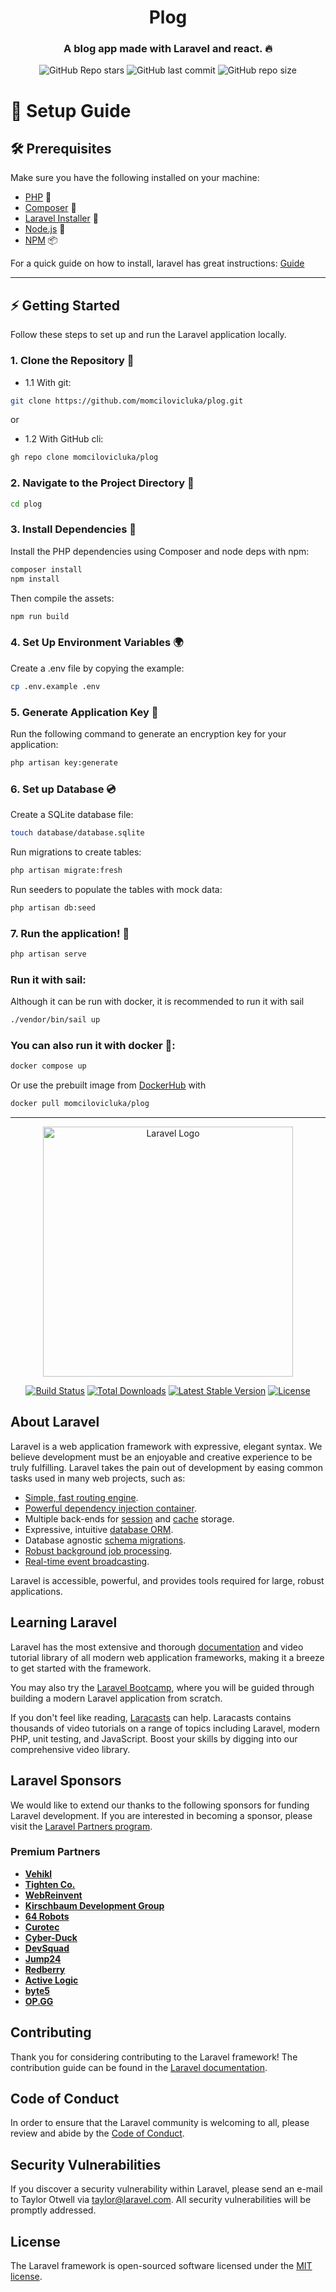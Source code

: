 <div align="center">
    <h1><b>Plog</b></h1>
    <h3>A blog app made with Laravel and react. 🔥 </h3>
    
![GitHub Repo stars](https://img.shields.io/github/stars/momcilovicluka/plog?style=for-the-badge&color=ff0050) 
![GitHub last commit](https://img.shields.io/github/last-commit/momcilovicluka/plog?style=for-the-badge&color=ff0050) 
![GitHub repo size](https://img.shields.io/github/repo-size/momcilovicluka/plog?style=for-the-badge&color=ff0050)
</div>


# 🚀 Setup Guide
## 🛠 Prerequisites

Make sure you have the following installed on your machine:

- [PHP](https://www.php.net/downloads) 🐘
- [Composer](https://getcomposer.org/) 🎻
- [Laravel Installer](https://github.com/laravel/installer) 🐛
- [Node.js](https://nodejs.org/) 🧩
- [NPM](https://www.npmjs.com/) 📦

For a quick guide on how to install, laravel has great instructions:
[Guide](https://laravel.com/docs/11.x/installation#installing-php)

---

## ⚡️ Getting Started

Follow these steps to set up and run the Laravel application locally.

### 1. Clone the Repository 📂
- 1.1 With git:
```bash
git clone https://github.com/momcilovicluka/plog.git
```
or
- 1.2 With GitHub cli:
```bash
gh repo clone momcilovicluka/plog
```

### 2. Navigate to the Project Directory 📁
```bash
cd plog
```

### 3. Install Dependencies 🚀
Install the PHP dependencies using Composer and node deps with npm:
```bash
composer install
npm install
```
Then compile the assets:
```bash
npm run build
```

### 4. Set Up Environment Variables 🌍
Create a .env file by copying the example:
```bash
cp .env.example .env
```

### 5. Generate Application Key 🔑
Run the following command to generate an encryption key for your application:
```bash
php artisan key:generate
```

### 6. Set up Database 💿
Create a SQLite database file:
```bash
touch database/database.sqlite
```
Run migrations to create tables:
```bash
php artisan migrate:fresh
```
Run seeders to populate the tables with mock data:
```bash
php artisan db:seed
```

### 7. Run the application! 💨
```bash
php artisan serve
```

### Run it with sail:
Although it can be run with docker, it is recommended to run it with sail
```bash
./vendor/bin/sail up
```

### You can also run it with docker 🐳:
```bash
docker compose up
```
Or use the prebuilt image from [DockerHub](https://hub.docker.com/r/momcilovicluka/plog) with
```bash
docker pull momcilovicluka/plog
```

---

<p align="center"><a href="https://laravel.com" target="_blank"><img src="https://raw.githubusercontent.com/laravel/art/master/logo-lockup/5%20SVG/2%20CMYK/1%20Full%20Color/laravel-logolockup-cmyk-red.svg" width="400" alt="Laravel Logo"></a></p>

<p align="center">
<a href="https://github.com/laravel/framework/actions"><img src="https://github.com/laravel/framework/workflows/tests/badge.svg" alt="Build Status"></a>
<a href="https://packagist.org/packages/laravel/framework"><img src="https://img.shields.io/packagist/dt/laravel/framework" alt="Total Downloads"></a>
<a href="https://packagist.org/packages/laravel/framework"><img src="https://img.shields.io/packagist/v/laravel/framework" alt="Latest Stable Version"></a>
<a href="https://packagist.org/packages/laravel/framework"><img src="https://img.shields.io/packagist/l/laravel/framework" alt="License"></a>
</p>

## About Laravel

Laravel is a web application framework with expressive, elegant syntax. We believe development must be an enjoyable and creative experience to be truly fulfilling. Laravel takes the pain out of development by easing common tasks used in many web projects, such as:

- [Simple, fast routing engine](https://laravel.com/docs/routing).
- [Powerful dependency injection container](https://laravel.com/docs/container).
- Multiple back-ends for [session](https://laravel.com/docs/session) and [cache](https://laravel.com/docs/cache) storage.
- Expressive, intuitive [database ORM](https://laravel.com/docs/eloquent).
- Database agnostic [schema migrations](https://laravel.com/docs/migrations).
- [Robust background job processing](https://laravel.com/docs/queues).
- [Real-time event broadcasting](https://laravel.com/docs/broadcasting).

Laravel is accessible, powerful, and provides tools required for large, robust applications.

## Learning Laravel

Laravel has the most extensive and thorough [documentation](https://laravel.com/docs) and video tutorial library of all modern web application frameworks, making it a breeze to get started with the framework.

You may also try the [Laravel Bootcamp](https://bootcamp.laravel.com), where you will be guided through building a modern Laravel application from scratch.

If you don't feel like reading, [Laracasts](https://laracasts.com) can help. Laracasts contains thousands of video tutorials on a range of topics including Laravel, modern PHP, unit testing, and JavaScript. Boost your skills by digging into our comprehensive video library.

## Laravel Sponsors

We would like to extend our thanks to the following sponsors for funding Laravel development. If you are interested in becoming a sponsor, please visit the [Laravel Partners program](https://partners.laravel.com).

### Premium Partners

- **[Vehikl](https://vehikl.com/)**
- **[Tighten Co.](https://tighten.co)**
- **[WebReinvent](https://webreinvent.com/)**
- **[Kirschbaum Development Group](https://kirschbaumdevelopment.com)**
- **[64 Robots](https://64robots.com)**
- **[Curotec](https://www.curotec.com/services/technologies/laravel/)**
- **[Cyber-Duck](https://cyber-duck.co.uk)**
- **[DevSquad](https://devsquad.com/hire-laravel-developers)**
- **[Jump24](https://jump24.co.uk)**
- **[Redberry](https://redberry.international/laravel/)**
- **[Active Logic](https://activelogic.com)**
- **[byte5](https://byte5.de)**
- **[OP.GG](https://op.gg)**

## Contributing

Thank you for considering contributing to the Laravel framework! The contribution guide can be found in the [Laravel documentation](https://laravel.com/docs/contributions).

## Code of Conduct

In order to ensure that the Laravel community is welcoming to all, please review and abide by the [Code of Conduct](https://laravel.com/docs/contributions#code-of-conduct).

## Security Vulnerabilities

If you discover a security vulnerability within Laravel, please send an e-mail to Taylor Otwell via [taylor@laravel.com](mailto:taylor@laravel.com). All security vulnerabilities will be promptly addressed.

## License

The Laravel framework is open-sourced software licensed under the [MIT license](https://opensource.org/licenses/MIT).
